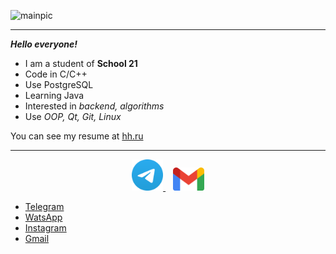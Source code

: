 ![mainpic](git.png)
____

***Hello everyone!***
 - I am a student of **School 21**
 - Code in C/C++
 - Use PostgreSQL
 - Learning Java
 - Interested in *backend, algorithms*
 - Use *OOP, Qt, Git, Linux*

You can see my resume at [hh.ru](https://novosibirsk.hh.ru/resume/b8e73581ff0afb7a750039ed1f446f54433374 "hh.ru")

**********
<p align="center">
 <a href="https://t.me/evdidenko">
  <img src="tg.png" alt="drawing" width="50"/>
 </a>
 &nbsp;&nbsp;
 <a href="mailto:didenkoev93@gmail.com">
  <img src="GM.png" alt="drawing" width="50"/>
 </a>
 
</p>

 - [Telegram](http://t-do.ru/evdidenko "Telegram")
 - [WatsApp](https://wa.clck.bar/79237054446 "WatsApp")
 - [Instagram](https://www.instagram.com/evgeny_didenko93/ "Instagram")
 - [Gmail](mailto:didenkoev93@gmail.com "Gmail")
 
